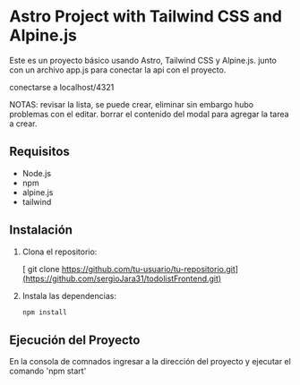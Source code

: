 # Astro Project with Tailwind CSS and Alpine.js

Este es un proyecto básico usando Astro, Tailwind CSS y Alpine.js. junto con un archivo app.js para conectar la api con el proyecto.

conectarse a localhost/4321 

NOTAS:
revisar la lista, se puede crear, eliminar sin embargo hubo problemas con el editar.
borrar el contenido del modal para agregar la tarea a crear.

## Requisitos

- Node.js 
- npm
- alpine.js
- tailwind

## Instalación

1. Clona el repositorio:

   [ git clone https://github.com/tu-usuario/tu-repositorio.git](https://github.com/sergioJara31/todolistFrontend.git)


2. Instala las dependencias:

    ```bash
    npm install
    ```

## Ejecución del Proyecto

En la consola de comnados ingresar a la dirección del proyecto y ejecutar el comando 'npm start'



